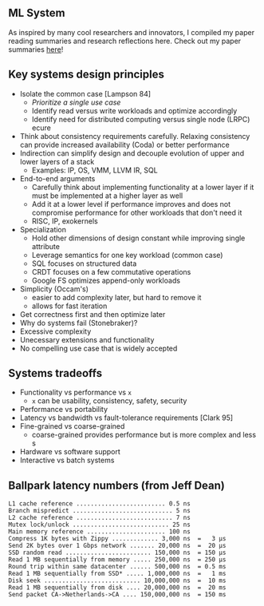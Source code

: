 ## ML System

As inspired by many cool researchers and innovators, I compiled my paper reading summaries and research reflections here. Check out my paper summaries [here](https://github.com/JerryPan2718/Papers/)! 

## Key systems design principles
* Isolate the common case [Lampson 84]
  * *Prioritize a single use case*
  * Identify read versus write workloads and optimize accordingly
  * Identify need for distributed computing versus single node (LRPC)
ecure
* Think about consistency requirements carefully. Relaxing consistency can provide increased availability (Coda) or better performance
* Indirection can simplify design and decouple evolution of upper and lower layers of a stack
  * Examples: IP, OS, VMM, LLVM IR, SQL
* End-to-end arguments
  * Carefully think about implementing functionality at a lower layer if it must be implemented at a higher layer as well
  * Add it at a lower level if performance improves and does not compromise performance for other workloads that don't need it
  * RISC, IP, exokernels
* Specialization
  * Hold other dimensions of design constant while improving single attribute
  * Leverage semantics for one key workload (common case)
  * SQL focuses on structured data
  * CRDT focuses on a few commutative operations
  * Google FS optimizes append-only workloads
* Simplicity (Occam's)
  * easier to add complexity later, but hard to remove it
  * allows for fast iteration
* Get correctness first and then optimize later
* Why do systems fail (Stonebraker)?
 * Excessive complexity
 * Unecessary extensions and functionality
 * No compelling use case that is widely accepted

## Systems tradeoffs
* Functionality vs performance vs `x` 
  * `x` can be usability, consistency, safety, security
* Performance vs portability
* Latency vs bandwidth vs fault-tolerance requirements [Clark 95]
* Fine-grained vs coarse-grained
  * coarse-grained provides performance but is more complex and less s
* Hardware vs software support
* Interactive vs batch systems

## Ballpark latency numbers (from Jeff Dean)
```
L1 cache reference ......................... 0.5 ns
Branch mispredict ............................ 5 ns
L2 cache reference ........................... 7 ns
Mutex lock/unlock ........................... 25 ns
Main memory reference ...................... 100 ns             
Compress 1K bytes with Zippy ............. 3,000 ns  =   3 µs
Send 2K bytes over 1 Gbps network ....... 20,000 ns  =  20 µs
SSD random read ........................ 150,000 ns  = 150 µs
Read 1 MB sequentially from memory ..... 250,000 ns  = 250 µs
Round trip within same datacenter ...... 500,000 ns  = 0.5 ms
Read 1 MB sequentially from SSD* ..... 1,000,000 ns  =   1 ms
Disk seek ........................... 10,000,000 ns  =  10 ms
Read 1 MB sequentially from disk .... 20,000,000 ns  =  20 ms
Send packet CA->Netherlands->CA .... 150,000,000 ns  = 150 ms
```
